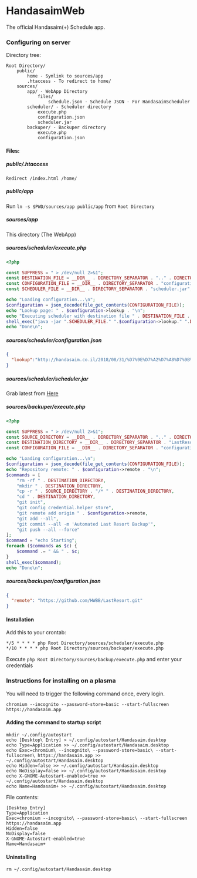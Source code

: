 # HandasaimWeb
The official Handasaim(+) Schedule app.
### Configuring on server
Directory tree:
```
Root Directory/
    public/
        home - Symlink to sources/app
        .htaccess - To redirect to home/
    sources/
        app/ - WebApp Directory
            files/
                schedule.json - Schedule JSON - For HandasaimScheduler
        scheduler/ - Scheduler directory
            execute.php
            configuration.json
            scheduler.jar
        backuper/ - Backuper directory
            execute.php
            configuration.json
```

#### Files:

##### public/.htaccess
```apacheconfig
Redirect /index.html /home/
```

##### public/app
Run `ln -s $PWD/sources/app public/app` from `Root Directory`

##### sources/app
This directory (The WebApp)

##### sources/scheduler/execute.php
```php
<?php

const SUPPRESS = " > /dev/null 2>&1";
const DESTINATION_FILE = __DIR__ . DIRECTORY_SEPARATOR . ".." . DIRECTORY_SEPARATOR . "app" . DIRECTORY_SEPARATOR . "files" . DIRECTORY_SEPARATOR . "schedule.json";
const CONFIGURATION_FILE = __DIR__ . DIRECTORY_SEPARATOR . "configuration.json";
const SCHEDULER_FILE = __DIR__ . DIRECTORY_SEPARATOR . "scheduler.jar";

echo "Loading configuration...\n";
$configuration = json_decode(file_get_contents(CONFIGURATION_FILE));
echo "Lookup page: " . $configuration->lookup . "\n";
echo "Executing scheduler with destination file " . DESTINATION_FILE . "\n";
shell_exec("java -jar ".SCHEDULER_FILE." ".$configuration->lookup." ".DESTINATION_FILE);
echo "Done\n";
```

##### sources/scheduler/configuration.json
```json
{
  "lookup":"http://handasaim.co.il/2018/08/31/%D7%9E%D7%A2%D7%A8%D7%9B%D7%AA-%D7%95%D7%A9%D7%99%D7%A0%D7%95%D7%99%D7%99%D7%9D-2/"
}
```

##### sources/scheduler/scheduler.jar
Grab latest from [Here](https://github.com/NadavTasher/HandasaimScheduler/releases/latest)

##### sources/backuper/execute.php

```php
<?php

const SUPPRESS = " > /dev/null 2>&1";
const SOURCE_DIRECTORY = __DIR__ . DIRECTORY_SEPARATOR . ".." . DIRECTORY_SEPARATOR . "app";
const DESTINATION_DIRECTORY = __DIR__ . DIRECTORY_SEPARATOR . "LastResort";
const CONFIGURATION_FILE = __DIR__ . DIRECTORY_SEPARATOR . "configuration.json";

echo "Loading configuration...\n";
$configuration = json_decode(file_get_contents(CONFIGURATION_FILE));
echo "Repository remote: " . $configuration->remote . "\n";
$commands = [
    "rm -rf " . DESTINATION_DIRECTORY,
    "mkdir " . DESTINATION_DIRECTORY,
    "cp -r " . SOURCE_DIRECTORY . "/* " . DESTINATION_DIRECTORY,
    "cd " . DESTINATION_DIRECTORY,
    "git init",
    "git config credential.helper store",
    "git remote add origin " . $configuration->remote,
    "git add --all",
    "git commit --all -m 'Automated Last Resort Backup'",
    "git push --all --force"
];
$command = "echo Starting";
foreach ($commands as $c) {
    $command .= " && " . $c;
}
shell_exec($command);
echo "Done\n";
```

##### sources/backuper/configuration.json

```json
{
  "remote": "https://github.com/HWBB/LastResort.git"
}
```

#### Installation
Add this to your crontab:
```
*/5 * * * * php Root Directory/sources/scheduler/execute.php
*/10 * * * * php Root Directory/sources/backuper/execute.php
```

Execute `php Root Directory/sources/backup/execute.php` and enter your credentials

### Instructions for installing on a plasma
You will need to trigger the following command once, every login.
```
chromium --incognito --password-store=basic --start-fullscreen https://handasaim.app
```
#### Adding the command to startup script
```
mkdir ~/.config/autostart
echo [Desktop\ Entry] > ~/.config/autostart/Handasaim.desktop
echo Type=Application >> ~/.config/autostart/Handasaim.desktop
echo Exec=chromium\ --incognito\ --password-store=basic\ --start-fullscreen\ https://handasaim.app >> ~/.config/autostart/Handasaim.desktop
echo Hidden=false >> ~/.config/autostart/Handasaim.desktop
echo NoDisplay=false >> ~/.config/autostart/Handasaim.desktop
echo X-GNOME-Autostart-enabled=true >> ~/.config/autostart/Handasaim.desktop
echo Name=Handasaim+ >> ~/.config/autostart/Handasaim.desktop
```
File contents:
```
[Desktop Entry]
Type=Application
Exec=chromium --incognito\ --password-store=basic\ --start-fullscreen https://handasaim.app
Hidden=false
NoDisplay=false
X-GNOME-Autostart-enabled=true
Name=Handasaim+
```
#### Uninstalling
```
rm ~/.config/autostart/Handasaim.desktop
```